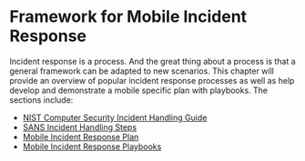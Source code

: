 # Framework for Mobile Incident Response

Incident response is a process. And the great thing about a process is that a general framework can be adapted to new scenarios. This chapter will provide an overview of popular incident response processes as well as help develop and demonstrate a mobile specific plan with playbooks. The sections include:

* [NIST Computer Security Incident Handling Guide](nist.md)
* [SANS Incident Handling Steps](sans.md)
* [Mobile Incident Response Plan](mobile-ir-plan.md)
* [Mobile Incident Response Playbooks](mobile-ir-playbooks.md)
